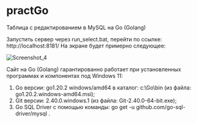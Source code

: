 # practGo
Таблица с редактированием в MySQL на Go (Golang)

Запустить сервер через run_select.bat, перейти по ссылке: http://localhost:8181/
На экране будет примерно следующее:

![Screenshot_4](https://github.com/asap-programmer/table_edit_go/assets/123025209/cf0a4e63-d31e-4e00-8e9f-ea0f2cd3165d)

Сайт на Go (Golang) гарантированно работает при установленных программах и компонентах под Windows 11:
1) Go версии: go1.20.2 windows/amd64 в каталог: c:\Go\bin (из файла: go1.20.2.windows-amd64.msi);
2) Git версии: 2.40.0.windows.1 (из файла: Git-2.40.0-64-bit.exe);
3) Go SQL Driver с помощью команды: go get -u github.com/go-sql-driver/mysql .
